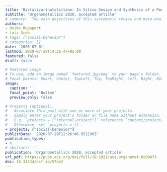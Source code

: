 ```yaml
---
title: 'Bis(alizarinato)silane: In Silico Design and Synthesis of a Powerful Chromogenic Lewis Acid as a Dual-Gated Fluoride Ion Probe.'
subtitle: 'Organometallics 2020, accepted article'
# summary: 'The main objectives of this systematic review and meta-analysis are to evaluate the effect of age on error-related negativity (ERN) and the error positivity (Pe) magnitude in children and adolescents, and to examine potential moderators of these effects, including age, sex, experimental task, task difficulty, and topography and quantification of the ERN and the Pe'
authors:
- Heiko Rupppert
- Lutz Greb
# tags: ["social-behavior"]
# categories: []
date: '2020-07-01'
lastmod: 2020-07-29T14:26:47+02:00
featured: false
draft: false

# Featured image
# To use, add an image named `featured.jpg/png` to your page's folder.
# Focal points: Smart, Center, TopLeft, Top, TopRight, Left, Right, BottomLeft, Bottom, BottomRight.
image:
  caption: ''
  focal_point: 'Bottom'
  preview_only: false

# Projects (optional).
#   Associate this post with one or more of your projects.
#   Simply enter your project's folder or file name without extension.
#   E.g. `projects = ["internal-project"]` references `content/project/deep-learning/index.md`.
#   Otherwise, set `projects = []`.
+ projects: ["social-behavior"]
publishDate: '2020-07-29T12:26:46.952196Z'
publication_types:
- 4
# abstract: ''
publication: 'Organometallics 2020, accepted article'
url_pdf: https://pubs.acs.org/doi/full/10.1021/acs.organomet.0c00473
doi: 10.31234/osf.io/57ae2
---
```




